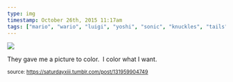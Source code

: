 ```yaml
---
type: img
timestamp: October 26th, 2015 11:17am
tags: ["mario", "wario", "luigi", "yoshi", "sonic", "knuckles", "tails", "amy", "hedgehog", "nintendo", "sega", "crayons", "art"]
---
```

<img src="https://saturdayxiii.github.io/media/131959904749.jpg"/>
                                                                                          
They gave me a picture to color.  I color what I want.
 
                                    
                
                
                
                
                                
<small>source: https://saturdayxiii.tumblr.com/post/131959904749</small>